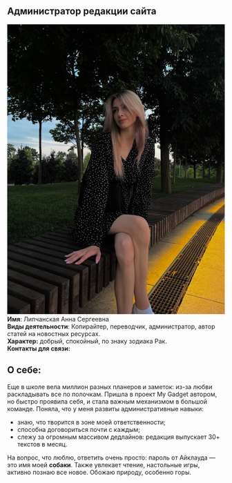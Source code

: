 ## Администратор редакции сайта

![Photo](Photo.jpg)
<br>**Имя**: Липчанская Анна Сергеевна
<br>**Виды деятельности**: Копирайтер, переводчик, администратор, автор статей на новостных ресурсах.
<br>**Характер:** добрый, спокойный, по знаку зодиака Рак.
<br>**Контакты для связи:**
## О себе:
Еще в школе вела миллион разных планеров и заметок: из-за любви раскладывать все по полочкам. Пришла в проект My Gadget автором, но быстро проявила себя, и стала важным механизмом в большой команде. Поняла, что у меня развиты административные навыки: 
- знаю, что творится в зоне моей ответственности;
-  способна договориться почти с каждым; 
-  слежу за огромным массивом дедлайнов: редакция выпускает 30+ текстов в месяц.

На вопрос, что люблю, ответить очень просто: пароль от Айклауда — это имя моей **собаки**. Также увлекает чтение, настольные игры, активно познаю все новое. Обожаю природу, особенно горы.

